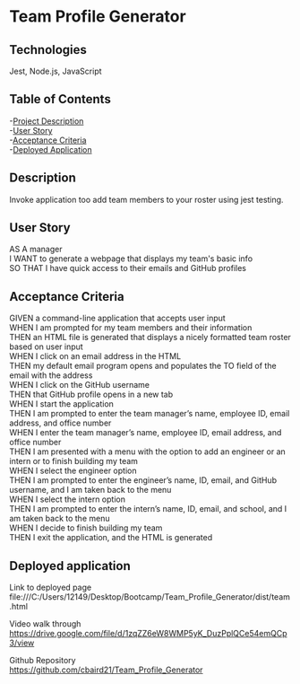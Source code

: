 # Team Profile Generator


## Technologies

Jest, Node.js, JavaScript

## Table of Contents

-[Project Description](#description)  
-[User Story](#user-story)  
-[Acceptance Criteria](#acceptance-criteria)  
-[Deployed Application](#deployed-application)  

## Description  

Invoke application too add team members to your roster using jest testing. 


## User Story

AS A manager  
I WANT to generate a webpage that displays my team's basic info  
SO THAT I have quick access to their emails and GitHub profiles

## Acceptance Criteria

GIVEN a command-line application that accepts user input  
WHEN I am prompted for my team members and their information  
THEN an HTML file is generated that displays a nicely formatted team roster based on user input  
WHEN I click on an email address in the HTML  
THEN my default email program opens and populates the TO field of the email with the address  
WHEN I click on the GitHub username  
THEN that GitHub profile opens in a new tab  
WHEN I start the application  
THEN I am prompted to enter the team manager’s name, employee ID, email address, and office number  
WHEN I enter the team manager’s name, employee ID, email address, and office number  
THEN I am presented with a menu with the option to add an engineer or an intern or to finish building my team  
WHEN I select the engineer option  
THEN I am prompted to enter the engineer’s name, ID, email, and GitHub username, and I am taken back to the menu  
WHEN I select the intern option  
THEN I am prompted to enter the intern’s name, ID, email, and school, and I am taken back to the menu  
WHEN I decide to finish building my team  
THEN I exit the application, and the HTML is generated

## Deployed application

Link to deployed page  
 file:///C:/Users/12149/Desktop/Bootcamp/Team_Profile_Generator/dist/team.html

Video walk through  
 https://drive.google.com/file/d/1zqZZ6eW8WMP5yK_DuzPplQCe54emQCp3/view

Github Repository  
 https://github.com/cbaird21/Team_Profile_Generator
